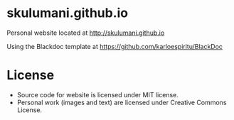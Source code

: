 # skulumani.github.io
Personal website located at http://skulumani.github.io

Using the Blackdoc template at https://github.com/karloespiritu/BlackDoc


# License

- Source code for website is licensed under MIT license.
- Personal work (images and text) are licensed under Creative Commons License.
